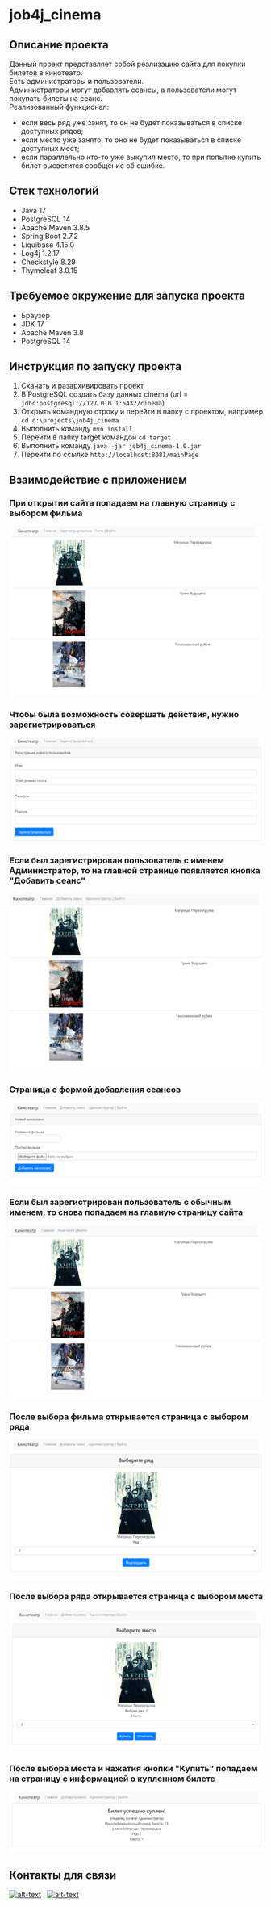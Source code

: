 # job4j_cinema

## Описание проекта
Данный проект представляет собой реализацию сайта для покупки билетов в кинотеатр.  
Есть администраторы и пользователи.  
Администраторы могут добавлять сеансы, а пользователи могут покупать билеты на сеанс.  
Реализованный функционал:
* если весь ряд уже занят, то он не будет показываться в списке доступных рядов;
* если место уже занято, то оно не будет показываться в списке доступных мест;
* если параллельно кто-то уже выкупил место, то при попытке купить билет высветится сообщение об ошибке.

## Стек технологий
* Java 17
* PostgreSQL 14
* Apache Maven 3.8.5
* Spring Boot 2.7.2
* Liquibase 4.15.0
* Log4j 1.2.17
* Checkstyle 8.29
* Thymeleaf 3.0.15

## Требуемое окружение для запуска проекта
* Браузер
* JDK 17
* Apache Maven 3.8
* PostgreSQL 14

## Инструкция по запуску проекта
1) Скачать и разархивировать проект
2) В PostgreSQL создать базу данных cinema (url = `jdbc:postgresql://127.0.0.1:5432/cinema`)
3) Открыть командную строку и перейти в папку с проектом, например `cd c:\projects\job4j_cinema`
4) Выполнить команду `mvn install`
5) Перейти в папку target командой `cd target`
6) Выполнить команду `java -jar job4j_cinema-1.0.jar`
7) Перейти по ссылке `http://localhost:8081/mainPage`

## Взаимодействие с приложением

### При открытии сайта попадаем на главную страницу с выбором фильма
![img.png](img/Main_guest.png)

### Чтобы была возможность совершать действия, нужно зарегистрироваться
![img.png](img/Register_page.png)

### Если был зарегистрирован пользователь с именем Администратор, то на главной странице появляется кнопка "Добавить сеанс"
![img.png](img/Main_admin.png)

### Страница с формой добавления сеансов
![img.png](img/Add_session.png)

### Если был зарегистрирован пользователь с обычным именем, то снова попадаем на главную страницу сайта
![img.png](img/Main_user.png)

### После выбора фильма открывается страница с выбором ряда
![img.png](img/Row_selection_page.png)

### После выбора ряда открывается страница с выбором места
![img.png](img/Cell_selection_page.png)

### После выбора места и нажатия кнопки "Купить" попадаем на страницу с информацией о купленном билете
![img.png](img/Successful_purchase.png)

## Контакты для связи
[![alt-text](https://img.shields.io/badge/-telegram-grey?style=flat&logo=telegram&logoColor=white)](https://t.me/kalchenko_denis)&nbsp;&nbsp;
[![alt-text](https://img.shields.io/badge/@%20email-005FED?style=flat&logo=mail&logoColor=white)](mailto:denfort50@yandex.ru)&nbsp;&nbsp;